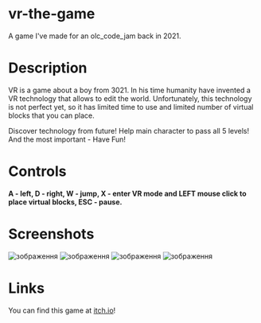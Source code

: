 # vr-the-game
A game I've made for an olc_code_jam back in 2021.

# Description
VR is a game about a boy from 3021. In his time humanity have invented a VR technology that allows to edit the world. Unfortunately, this technology is not perfect yet, so it has limited time to use and limited number of virtual blocks that you can place.

Discover technology from future! Help main character to pass all 5 levels! And the most important - Have Fun!

# Controls
__A - left, D - right, W - jump, X - enter VR mode and LEFT mouse click to place virtual blocks, ESC - pause.__

# Screenshots

![зображення](https://github.com/felixjoykind/vr-the-game/assets/58269994/dbe793b1-5154-47d8-b278-0f32d9eea884)
![зображення](https://github.com/felixjoykind/vr-the-game/assets/58269994/192051af-7d24-45b4-afa2-ea687c3d588d)
![зображення](https://github.com/felixjoykind/vr-the-game/assets/58269994/fcb7f554-8801-495d-ac45-56e9193889bd)
![зображення](https://github.com/felixjoykind/vr-the-game/assets/58269994/039e602d-97e5-4dd3-9741-ce861cd40373)

# Links
You can find this game at [itch.io](https://felixjoykind.itch.io/vr)!
